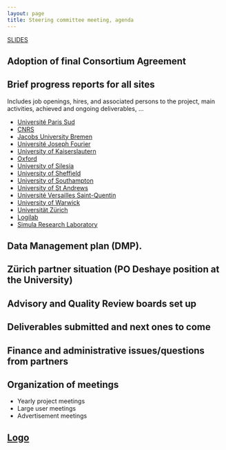 ```yaml
---
layout: page
title: Steering committee meeting, agenda
---
```


[SLIDES](../SC-StAndrews_presentation_final.pdf)

## Adoption of final Consortium Agreement

## Brief progress reports for all sites

Includes job openings, hires, and associated persons to the project,
main activities, achieved and ongoing deliverables, ...

- [Université Paris Sud](../ProgressReports/ParisSud)
- [CNRS](../ProgressReports/CNRS)
- [Jacobs University Bremen](../ProgressReports/JacU)
- [Université Joseph Fourier](../ProgressReports/UJF)
- [University of Kaiserslautern](../ProgressReports/Kaiserslautern)
- [Oxford](../ProgressReports/Oxford)
- [University of Silesia](../ProgressReports/Silesia)
- [University of Sheffield](../ProgressReports/Sheffield)
- [University of Southampton](../ProgressReports/Southampton)
- [University of St Andrews](../StAndrews.md)
- [Université Versailles Saint-Quentin](../ProgressReports/UVersailles)
- [University of Warwick](../ProgressReports/Warwick)
- [Universität Zürich](../ProgressReports/Zurich)
- [Logilab](../ProgressReports/Logilab)
- [Simula Research Laboratory](../ProgressReports/Simula)

## Data Management plan (DMP).

## Zürich partner situation (PO Deshaye position at the University)

## Advisory and Quality Review boards set up

## Deliverables submitted and next ones to come

## Finance and administrative issues/questions from partners

## Organization of meetings

- Yearly project meetings
- Large user meetings
- Advertisement meetings

## [Logo](https://github.com/OpenDreamKit/OpenDreamKit/issues/5)
